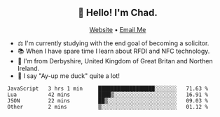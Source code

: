<h2 align="center">👋 Hello! I'm Chad.</h2>
<p align="center">
  <a href="https://chadfowkes.co.uk">Website</a> •
  <a href="mailto://chad@chadfowkes.co.uk">Email Me</a>
</p>

- ⚖ I'm currently studying with the end goal of becoming a solicitor.
- 📚 When I have spare time I learn about RFDI and NFC technology.
- 📍 I'm from Derbyshire, United Kingdom of Great Britan and Northen Ireland.
- 🦆 I say "Ay-up me duck" quite a lot!

<!--START_SECTION:waka-->

```text
JavaScript   3 hrs 1 min     ██████████████████░░░░░░░   71.63 %
Lua          42 mins         ████▒░░░░░░░░░░░░░░░░░░░░   16.91 %
JSON         22 mins         ██▒░░░░░░░░░░░░░░░░░░░░░░   09.03 %
Other        2 mins          ▒░░░░░░░░░░░░░░░░░░░░░░░░   01.12 %
```

<!--END_SECTION:waka-->
